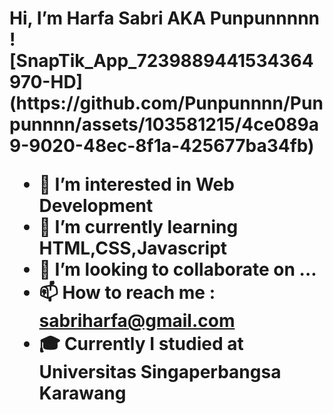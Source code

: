 <h1>Hi, I’m Harfa Sabri AKA Punpunnnnn
![SnapTik_App_7239889441534364970-HD](https://github.com/Punpunnnn/Punpunnnn/assets/103581215/4ce089a9-9020-48ec-8f1a-425677ba34fb)

- 👀 I’m interested in Web Development
- 🌱 I’m currently learning HTML,CSS,Javascript
- 💞️ I’m looking to collaborate on ...
- 📫 How to reach me : sabriharfa@gmail.com
- 🎓 Currently I studied at Universitas Singaperbangsa Karawang

<!---
Punpunnnn/Punpunnnn is a ✨ special ✨ repository because its `README.md` (this file) appears on your GitHub profile.
You can click the Preview link to take a look at your changes.
--->
